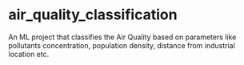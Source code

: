 # air_quality_classification
An ML project that classifies the Air Quality based on parameters like pollutants concentration, population density, distance from industrial location etc.
